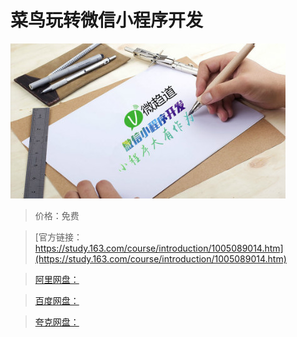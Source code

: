# 菜鸟玩转微信小程序开发

![img](../../../assets/study163/free/E8E7A099F771A4F5221BFB1F976BC732.jpg)

> 价格：免费

> [官方链接：https://study.163.com/course/introduction/1005089014.htm](https://study.163.com/course/introduction/1005089014.htm)

> [阿里网盘：]()

> [百度网盘：]()

> [夸克网盘：]()

